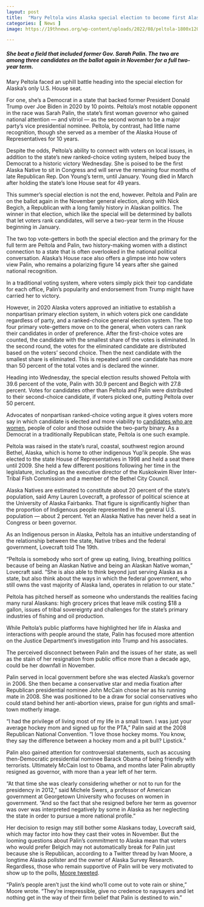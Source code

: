 ```yaml
---
layout: post
title:  "Mary Peltola wins Alaska special election to become first Alaska Native in Congress"
categories: [ News ]
image: https://19thnews.org/wp-content/uploads/2022/08/peltola-1800x1200-c-default.jpg

---
```

##### She beat a field that included former Gov. Sarah Palin. The two are among three candidates on the ballot again in November for a full two-year term.
Mary Peltola faced an uphill battle heading into the special election for Alaska’s only U.S. House seat.

For one, she’s a Democrat in a state that backed former President Donald Trump over Joe Biden in 2020 by 10 points. Peltola’s most notable opponent in the race was Sarah Palin, the state’s first woman governor who gained national attention — and vitriol — as the second woman to be a major party’s vice presidential nominee. Peltola, by contrast, had little name recognition, though she served as a member of the Alaska House of Representatives for 10 years.

Despite the odds, Peltola’s ability to connect with voters on local issues, in addition to the state’s new ranked-choice voting system, helped buoy the Democrat to a historic victory Wednesday. She is poised to be the first Alaska Native to sit in Congress and will serve the remaining four months of late Republican Rep. Don Young’s term, until January. Young died in March after holding the state’s lone House seat for 49 years.

This summer’s special election is not the end, however. Peltola and Palin are on the ballot again in the November general election, along with Nick Begich, a Republican with a long family history in Alaskan politics. The winner in that election, which like the special will be determined by ballots that let voters rank candidates, will serve a two-year term in the House beginning in January.

The two top vote-getters in both the special election and the primary for the full term are Peltola and Palin, two history-making women with a distinct connection to a state that is often overlooked in the national political conversation. Alaska’s House race also offers a glimpse into how voters view Palin, who remains a polarizing figure 14 years after she gained national recognition.

In a traditional voting system, where voters simply pick their top candidate for each office, Palin’s popularity and endorsement from Trump might have carried her to victory.

However, in 2020 Alaska voters approved an initiative to establish a nonpartisan primary election system, in which voters pick one candidate regardless of party, and a ranked-choice general election system. The top four primary vote-getters move on to the general, when voters can rank their candidates in order of preference. After the first-choice votes are counted, the candidate with the smallest share of the votes is eliminated. In the second round, the votes for the eliminated candidate are distributed based on the voters’ second choice. Then the next candidate with the smallest share is eliminated. This is repeated until one candidate has more than 50 percent of the total votes and is declared the winner.

Heading into Wednesday, the special election results showed Peltola with 39.6 percent of the vote, Palin with 30.9 percent and Begich with 27.8 percent. Votes for candidates other than Peltola and Palin were distributed to their second-choice candidate, if voters picked one, putting Peltola over 50 percent.

Advocates of nonpartisan ranked-choice voting argue it gives voters more say in which candidate is elected and more viability to  [candidates who are women](https://19thnews.org/2021/06/how-ranked-choice-voting-elevates-women-and-people-of-color-seeking-office/), people of color and those outside the two-party binary. As a Democrat in a traditionally Republican state, Peltola is one such example.

Peltola was raised in the state’s rural, coastal, southwest region around Bethel, Alaska, which is home to other indigenous Yup’ik people. She was elected to the state House of Representatives in 1998 and held a seat there until 2009. She held a few different positions following her time in the legislature, including as the executive director of the Kuskokwim River Inter-Tribal Fish Commission and a member of the Bethel City Council.

Alaska Natives are estimated to constitute about 20 percent of the state’s population, said Amy Lauren Lovecraft, a professor of political science at the University of Alaska Fairbanks. That figure is significantly higher than the proportion of Indigenous people represented in the general U.S. population — about 2 percent. Yet an Alaska Native has never held a seat in Congress or been governor.

As an Indigenous person in Alaska, Peltola has an intuitive understanding of the relationship between the state, Native tribes and the federal government, Lovecraft told The 19th.

“Peltola is somebody who sort of grew up eating, living, breathing politics because of being an Alaskan Native and being an Alaskan Native woman,” Lovecraft said. “She is also able to think beyond just serving Alaska as a state, but also think about the ways in which the federal government, who still owns the vast majority of Alaska land, operates in relation to our state.”

Peltola has pitched herself as someone who understands the realities facing many rural Alaskans: high grocery prices that leave milk costing $18 a gallon, issues of tribal sovereignty and challenges for the state’s primary industries of fishing and oil production.

While Peltola’s public platforms have highlighted her life in Alaska and interactions with people around the state, Palin has focused more attention on the Justice Department’s investigation into Trump and his associates.

The perceived disconnect between Palin and the issues of her state, as well as the stain of her resignation from public office more than a decade ago, could be her downfall in November.

Palin served in local government before she was elected Alaska’s governor in 2006. She then became a conservative star and media fixation after Republican presidential nominee John McCain chose her as his running mate in 2008. She was positioned to be a draw for social conservatives who could stand behind her anti-abortion views, praise for gun rights and small-town motherly image.

“I had the privilege of living most of my life in a small town. I was just your average hockey mom and signed up for the PTA,” Palin said at the 2008 Republican National Convention. “I love those hockey moms. You know, they say the difference between a hockey mom and a pit bull? Lipstick.”

Palin also gained attention for controversial statements, such as accusing then-Democratic presidential nominee Barack Obama of being friendly with terrorists. Ultimately McCain lost to Obama, and months later Palin abruptly resigned as governor, with more than a year left of her term.

“At that time she was clearly considering whether or not to run for the presidency in 2012,” said Michele Swers, a professor of American government at Georgetown University who focuses on women in government. “And so the fact that she resigned before her term as governor was over was interpreted negatively by some in Alaska as her neglecting the state in order to pursue a more national profile.”

Her decision to resign may still bother some Alaskans today, Lovecraft said, which may factor into how they cast their votes in November. But the looming questions about Palin’s commitment to Alaska mean that voters who would prefer Belgich may not automatically break for Palin just because she is Republican, according to a Twitter thread by Ivan Moore, a longtime Alaska pollster and the owner of Alaska Survey Research. Regardless, those who remain supportive of Palin will be very motivated to show up to the polls,  [Moore tweeted](https://twitter.com/IvanMoore1/status/1563714786235273216).

“Palin’s people aren’t just the kind who’ll come out to vote rain or shine,” Moore wrote. “They’re irrepressible, give no credence to naysayers and let nothing get in the way of their firm belief that Palin is destined to win.”
<!--stackedit_data:
eyJoaXN0b3J5IjpbLTgzNDczNTgyNywxNjA1OTYzNjU1XX0=
-->